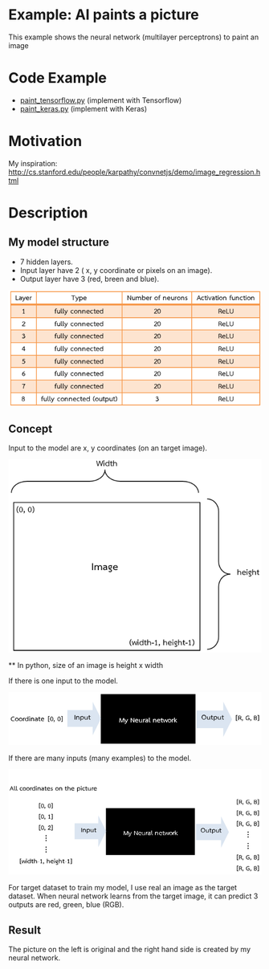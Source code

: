 # Example: AI paints a picture

This example shows the neural network (multilayer perceptrons) to paint an image

# Code Example

* [paint_tensorflow.py](paint_tensorflow.py) (implement with Tensorflow)
* [paint_keras.py](paint_keras.py) (implement with Keras)

# Motivation

My inspiration: http://cs.stanford.edu/people/karpathy/convnetjs/demo/image_regression.html


# Description


## My model structure 

* 7 hidden layers.
* Input layer have 2 ( x, y coordinate or pixels on an image).
* Output layer have 3 (red, breen and blue).

![AI architec](images/AI_Paint_architec.png)


## Concept

Input to the model are x, y coordinates (on an target image).

![AI architec](images/Input_Paint.png)

** In python, size of an image is height x width

      
If there is one input to the model.

![My_network_paint](images/My_network_paint1.png)

    
If there are many inputs (many examples) to the model.

![My_network_paint](images/My_network_paint2.png)

For target dataset to train my model, I use real an image as the target dataset. When neural network learns from the target image, it can predict 3 outputs are red, green, blue (RGB).


## Result

The picture on the left is original and the right hand side is created by my neural network.

